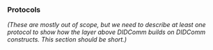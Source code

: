 ### Protocols

*(These are mostly out of scope, but we need to describe at least one protocol to show how the layer above DIDComm builds on DIDComm constructs. This section should be short.)*